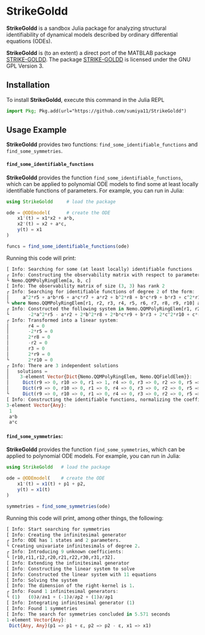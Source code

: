 # StrikeGoldd

**StrikeGoldd** is a sandbox Julia package for analyzing structural identifiability of dynamical models described by ordinary differential equations (ODEs). 

**StrikeGoldd** is (to an extent) a direct port of the MATBLAB package [STRIKE-GOLDD](https://github.com/afvillaverde/strike-goldd). The package [STRIKE-GOLDD](https://github.com/afvillaverde/strike-goldd) is licensed under the GNU GPL Version 3. 

## Installation

To install **StrikeGoldd**, execute this command in the Julia REPL

```julia
import Pkg; Pkg.add(url="https://github.com/sumiya11/StrikeGoldd")
```

## Usage Example

**StrikeGoldd** provides two functions: `find_some_identifiable_functions` and `find_some_symmetries`.

#### `find_some_identifiable_functions`

**StrikeGoldd** provides the function `find_some_identifiable_functions`, which can be applied to polynomial ODE models to find some at least locally identifiable functions of parameters. For example, you can run in Julia:

```julia
using StrikeGoldd     # load the package

ode = @ODEmodel(      # create the ODE
    x1'(t) = x1*x2 + a*b,
    x2'(t) = x2 + a*c,
    y(t) = x1
)

funcs = find_some_identifiable_functions(ode)
```

Running this code will print:

```julia
[ Info: Searching for some (at least locally) identifiable functions
┌ Info: Constructing the observability matrix with respect to parameters:
└ Nemo.QQMPolyRingElem[a, b, c]
[ Info: The observability matrix of size (3, 3) has rank 2
┌ Info: Searching for identifiable functions of degree 2 of the form:
│     a^2*r5 + a*b*r6 + a*c*r7 + a*r2 + b^2*r8 + b*c*r9 + b*r3 + c^2*r10 + c*r4 + r1        
└ where Nemo.QQMPolyRingElem[r1, r2, r3, r4, r5, r6, r7, r8, r9, r10] are the unknown coefficients.
┌ Info: Constructed the following system in Nemo.QQMPolyRingElem[r1, r2, r3, r4, r5, r6, r7, r8, r9, r10]:
└       -2*a^2*r5 - a*r2 + 2*b^2*r8 + 2*b*c*r9 + b*r3 + 2*c^2*r10 + c*r4 = 0
┌ Info: Transformed into a linear system:
│       r4 = 0
│       -2*r5 = 0
│       2*r8 = 0
│       -r2 = 0
│       r3 = 0
│       2*r9 = 0
└       2*r10 = 0
┌ Info: There are 3 independent solutions
│   solutions =
│    3-element Vector{Dict{Nemo.QQMPolyRingElem, Nemo.QQFieldElem}}:
│     Dict(r9 => 0, r10 => 0, r1 => 1, r4 => 0, r3 => 0, r2 => 0, r5 => 0, r6 => 0, r7 => 0, r8 => 0…)
│     Dict(r9 => 0, r10 => 0, r1 => 0, r4 => 0, r3 => 0, r2 => 0, r5 => 0, r6 => 1, r7 => 0, r8 => 0…)
└     Dict(r9 => 0, r10 => 0, r1 => 0, r4 => 0, r3 => 0, r2 => 0, r5 => 0, r6 => 0, r7 => 1, r8 => 0…)
[ Info: Constructing the identifiable functions, normalizing the coefficients to 1
3-element Vector{Any}:
 1
 a*b
 a*c
```

#### `find_some_symmetries`:

**StrikeGoldd** provides the function `find_some_symmetries`, which can be applied to polynomial ODE models. For example, you can run in Julia:

```julia
using StrikeGoldd   # load the package

ode = @ODEmodel(    # create the ODE
    x1'(t) = x1(t) + p1 + p2,
    y(t) = x1(t)
)

symmetries = find_some_symmetries(ode)
```

Running this code will print, among other things, the following:

```julia
[ Info: Start searching for symmetries
[ Info: Creating the infinitesimal generator
┌ Info: ODE has 1 states and 2 parameters.
└ Creating univariate infinitesimals of degree 2.
┌ Info: Introducing 9 unknown coefficients:
└ [r10,r11,r12,r20,r21,r22,r30,r31,r32].
[ Info: Extending the infinitesimal generator
[ Info: Constructing the linear system to solve
[ Info: Constructed the linear system with 11 equations
[ Info: Solving the system
[ Info: The dimension of the right-kernel is 1.
┌ Info: Found 1 infinitesimal generators:
└ (1)   (0)∂/∂x1 + (-1)∂/∂p2 + (1)∂/∂p1
[ Info: Integrating infinitesimal generator (1)
[ Info: Found 1 symmetries
[ Info: The search for symmetries concluded in 5.571 seconds
1-element Vector{Any}:
 Dict{Any, Any}(p1 => p1 + ε, p2 => p2 - ε, x1 => x1)
```
